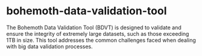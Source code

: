 # bohemoth-data-validation-tool
The Bohemoth Data Validation Tool (BDVT) is designed to validate and ensure the integrity of extremely large datasets, such as those exceeding 1TB in size. This tool addresses the common challenges faced when dealing with big data validation processes.

